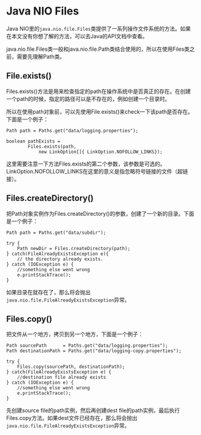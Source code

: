 # Java NIO Files

Java NIO里的`java.nio.file.Files`类提供了一系列操作文件系统的方法。如果在本文没有你想了解的方法，可以去Java的API文档中查看。

java.nio.file.Files类一般和java.nio.file.Path类结合使用的，所以在使用Files类之前，需要先理解Path类。

## File.exists\(\)

Files.exists\(\)方法是用来检查指定的path在操作系统中是否真正的存在。在创建一个path的时候，指定的路径可以是不存在的，例如创建一个目录时。

所以在使用path对象前，可以先使用File.exists\(\)来check一下该path是否存在。下面是一个例子：

```
Path path = Paths.get("data/logging.properties");

boolean pathExists =
        Files.exists(path,
            new LinkOption[]{ LinkOption.NOFOLLOW_LINKS});
```

这里需要注意一下方法Files.exists的第二个参数，该参数是可选的。LinkOption.NOFOLLOW\_LINKS在这里的意义是指忽略符号链接的文件（超链接）。

## Files.createDirectory\(\)

把Path对象实例作为Files.createDirectory\(\)的参数，创建了一个新的目录。下面是一个例子：

```
Path path = Paths.get("data/subdir");

try {
    Path newDir = Files.createDirectory(path);
} catch(FileAlreadyExistsException e){
    // the directory already exists.
} catch (IOException e) {
    //something else went wrong
    e.printStackTrace();
}
```

如果目录在就存在了，那么将会抛出`java.nio.file.FileAlreadyExistsException`异常。

## Files.copy\(\)

把文件从一个地方，拷贝到另一个地方，下面是一个例子：

```
Path sourcePath      = Paths.get("data/logging.properties");
Path destinationPath = Paths.get("data/logging-copy.properties");

try {
    Files.copy(sourcePath, destinationPath);
} catch(FileAlreadyExistsException e) {
    //destination file already exists
} catch (IOException e) {
    //something else went wrong
    e.printStackTrace();
}
```

先创建source file的path实例，然后再创建dest file的path实例，最后执行Files.copy方法。如果dest文件已经存在，那么将会抛出`java.nio.file.FileAlreadyExistsException`异常。

